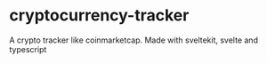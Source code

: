 # cryptocurrency-tracker
A crypto tracker like coinmarketcap. Made with sveltekit, svelte and typescript

